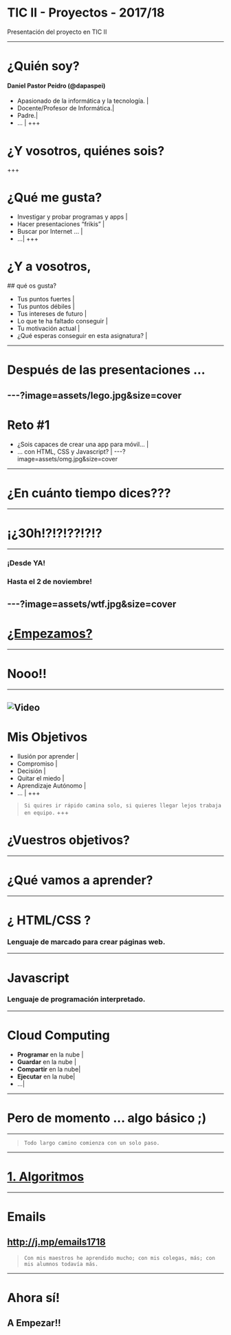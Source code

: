 # TIC II - Proyectos - 2017/18

Presentación del proyecto en TIC II

---
# ¿Quién soy?
#### Daniel Pastor Peidro (@dapaspei)

- Apasionado de la informática y la tecnología. |
- Docente/Profesor de Informática.|
- Padre.|
- … |
+++
# ¿Y vosotros, quiénes sois?
+++
# ¿Qué me gusta?

- Investigar y probar programas y apps |
- Hacer presentaciones “frikis” |
- Buscar por Internet ... |
- ...|
+++
# ¿Y a vosotros,
## qué os gusta?
- Tus puntos fuertes |
- Tus puntos débiles |
- Tus intereses de futuro |
- Lo que te ha faltado conseguir |
- Tu motivación actual |  
- ¿Qué esperas conseguir en esta asignatura? |
--- 
# Después de las presentaciones ...
---?image=assets/lego.jpg&size=cover
---
# Reto #1
- ¿Sois capaces de crear una app para móvil... |
- ... con HTML, CSS y Javascript? |
---?image=assets/omg.jpg&size=cover
---
# ¿En cuánto tiempo dices???
---
# ¡¿30h!?!?!??!?!?
---
### ¡Desde YA!
### Hasta el 2 de noviembre!
---?image=assets/wtf.jpg&size=cover
---
# <a href="http://hackertyper.net" target=“_blank”>¿Empezamos?</a>
---
# Nooo!!
---
![Video](https://www.youtube.com/embed/b2UyFJ_GMZc)
---
# Mis Objetivos
- Ilusión por aprender |
- Compromiso |
- Decisión |
- Quitar el miedo |
- Aprendizaje Autónomo |
- ... |
+++
> `Si quires ir rápido camina solo, si quieres llegar lejos trabaja en equipo.`
+++
# ¿Vuestros objetivos?
---
# ¿Qué vamos a aprender?
---
# ¿ HTML/CSS ?
### Lenguaje de marcado para crear páginas web.
---
# Javascript
### Lenguaje de programación interpretado.
---
# Cloud Computing
- **Programar** en la nube |
- **Guardar** en la nube |
- **Compartir** en la nube|
- **Ejecutar** en la nube|
- ...|
---
# Pero de momento ... algo básico ;)
---
> `Todo largo camino comienza con un solo paso.`
---
# [1. Algoritmos](https://docs.google.com/document/d/1xLLFB1-Sk1U88kGL_gQNx-VYNG5K0n9kAbD2U8aVLQc/edit?usp=sharing)
---
# Emails
http://j.mp/emails1718
---
> `Con mis maestros he aprendido mucho; con mis colegas, más; con mis alumnos todavía más.`
---
# Ahora sí!
## A Empezar!!
